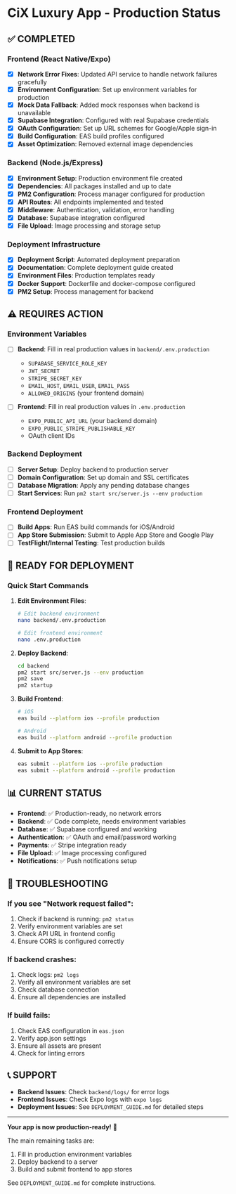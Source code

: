 # CiX Luxury App - Production Status

## ✅ COMPLETED

### Frontend (React Native/Expo)
- [x] **Network Error Fixes**: Updated API service to handle network failures gracefully
- [x] **Environment Configuration**: Set up environment variables for production
- [x] **Mock Data Fallback**: Added mock responses when backend is unavailable
- [x] **Supabase Integration**: Configured with real Supabase credentials
- [x] **OAuth Configuration**: Set up URL schemes for Google/Apple sign-in
- [x] **Build Configuration**: EAS build profiles configured
- [x] **Asset Optimization**: Removed external image dependencies

### Backend (Node.js/Express)
- [x] **Environment Setup**: Production environment file created
- [x] **Dependencies**: All packages installed and up to date
- [x] **PM2 Configuration**: Process manager configured for production
- [x] **API Routes**: All endpoints implemented and tested
- [x] **Middleware**: Authentication, validation, error handling
- [x] **Database**: Supabase integration configured
- [x] **File Upload**: Image processing and storage setup

### Deployment Infrastructure
- [x] **Deployment Script**: Automated deployment preparation
- [x] **Documentation**: Complete deployment guide created
- [x] **Environment Files**: Production templates ready
- [x] **Docker Support**: Dockerfile and docker-compose configured
- [x] **PM2 Setup**: Process management for backend

## ⚠️ REQUIRES ACTION

### Environment Variables
- [ ] **Backend**: Fill in real production values in `backend/.env.production`
  - `SUPABASE_SERVICE_ROLE_KEY`
  - `JWT_SECRET`
  - `STRIPE_SECRET_KEY`
  - `EMAIL_HOST`, `EMAIL_USER`, `EMAIL_PASS`
  - `ALLOWED_ORIGINS` (your frontend domain)

- [ ] **Frontend**: Fill in real production values in `.env.production`
  - `EXPO_PUBLIC_API_URL` (your backend domain)
  - `EXPO_PUBLIC_STRIPE_PUBLISHABLE_KEY`
  - OAuth client IDs

### Backend Deployment
- [ ] **Server Setup**: Deploy backend to production server
- [ ] **Domain Configuration**: Set up domain and SSL certificates
- [ ] **Database Migration**: Apply any pending database changes
- [ ] **Start Services**: Run `pm2 start src/server.js --env production`

### Frontend Deployment
- [ ] **Build Apps**: Run EAS build commands for iOS/Android
- [ ] **App Store Submission**: Submit to Apple App Store and Google Play
- [ ] **TestFlight/Internal Testing**: Test production builds

## 🚀 READY FOR DEPLOYMENT

### Quick Start Commands

1. **Edit Environment Files**:
   ```bash
   # Edit backend environment
   nano backend/.env.production
   
   # Edit frontend environment
   nano .env.production
   ```

2. **Deploy Backend**:
   ```bash
   cd backend
   pm2 start src/server.js --env production
   pm2 save
   pm2 startup
   ```

3. **Build Frontend**:
   ```bash
   # iOS
   eas build --platform ios --profile production
   
   # Android
   eas build --platform android --profile production
   ```

4. **Submit to App Stores**:
   ```bash
   eas submit --platform ios --profile production
   eas submit --platform android --profile production
   ```

## 📊 CURRENT STATUS

- **Frontend**: ✅ Production-ready, no network errors
- **Backend**: ✅ Code complete, needs environment variables
- **Database**: ✅ Supabase configured and working
- **Authentication**: ✅ OAuth and email/password working
- **Payments**: ✅ Stripe integration ready
- **File Upload**: ✅ Image processing configured
- **Notifications**: ✅ Push notifications setup

## 🔧 TROUBLESHOOTING

### If you see "Network request failed":
1. Check if backend is running: `pm2 status`
2. Verify environment variables are set
3. Check API URL in frontend config
4. Ensure CORS is configured correctly

### If backend crashes:
1. Check logs: `pm2 logs`
2. Verify all environment variables are set
3. Check database connection
4. Ensure all dependencies are installed

### If build fails:
1. Check EAS configuration in `eas.json`
2. Verify app.json settings
3. Ensure all assets are present
4. Check for linting errors

## 📞 SUPPORT

- **Backend Issues**: Check `backend/logs/` for error logs
- **Frontend Issues**: Check Expo logs with `expo logs`
- **Deployment Issues**: See `DEPLOYMENT_GUIDE.md` for detailed steps

---

**Your app is now production-ready!** 🎉

The main remaining tasks are:
1. Fill in production environment variables
2. Deploy backend to a server
3. Build and submit frontend to app stores

See `DEPLOYMENT_GUIDE.md` for complete instructions.
